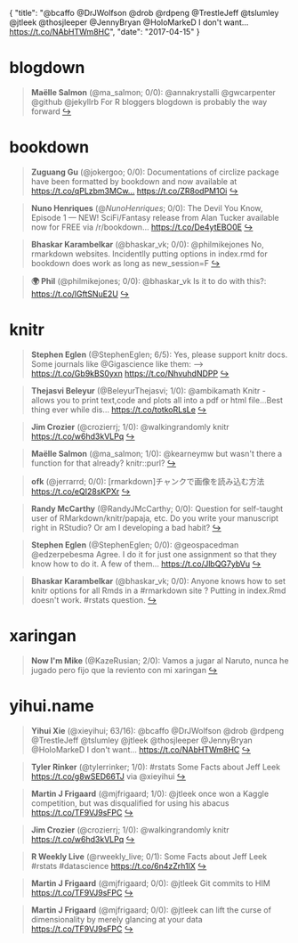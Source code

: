 {
  "title": "@bcaffo @DrJWolfson @drob @rdpeng @TrestleJeff @tslumley @jtleek @thosjleeper @JennyBryan @HoloMarkeD I don't want… https://t.co/NAbHTWm8HC",
  "date": "2017-04-15"
}

# blogdown

> **Maëlle Salmon** (@ma_salmon; 0/0): @annakrystalli @gwcarpenter @github @jekyllrb For R bloggers blogdown is probably the way forward  [&#8618;](https://twitter.com/xieyihui/status/852483106732998656)

<!-- -->


# bookdown

> **Zuguang Gu** (@jokergoo; 0/0): Documentations of circlize package have been formatted by bookdown and now available at https://t.co/qPLzbm3MCw… https://t.co/ZR8odPM1Oi  [&#8618;](https://twitter.com/xieyihui/status/852991884528160768)

<!-- -->


> **Nuno Henriques** (@_NunoHenriques_; 0/0): The Devil You Know, Episode 1 — NEW! SciFi/Fantasy release from Alan Tucker available now for FREE via /r/bookdown… https://t.co/De4ytEBO0E  [&#8618;](https://twitter.com/xieyihui/status/852905917813272577)

<!-- -->


> **Bhaskar Karambelkar** (@bhaskar_vk; 0/0): @philmikejones No, rmarkdown websites. Incidentlly putting options in index.rmd for bookdown does work as long as new_session=F  [&#8618;](https://twitter.com/xieyihui/status/852562277916127233)

<!-- -->


> **🌍 Phil** (@philmikejones; 0/0): @bhaskar_vk Is it to do with this?: https://t.co/lGftSNuE2U  [&#8618;](https://twitter.com/xieyihui/status/852550184001318912)

<!-- -->


# knitr

> **Stephen Eglen** (@StephenEglen; 6/5): Yes, please support knitr docs.  Some journals like @Gigascience like them: --&gt; https://t.co/Gb9kBS0yxn https://t.co/NhvuhdNDPP  [&#8618;](https://twitter.com/xieyihui/status/852825777255010304)

<!-- -->


> **Thejasvi Beleyur** (@BeleyurThejasvi; 1/0): @ambikamath Knitr - allows you to print text,code and plots all into a pdf or html file...Best thing ever while dis… https://t.co/totkoRLsLe  [&#8618;](https://twitter.com/xieyihui/status/852803645024358401)

<!-- -->


> **Jim Crozier** (@crozierrj; 1/0): @walkingrandomly knitr https://t.co/w6hd3kVLPq  [&#8618;](https://twitter.com/xieyihui/status/852486306236166145)

<!-- -->


> **Maëlle Salmon** (@ma_salmon; 1/0): @kearneymw but wasn't there a function for that already? knitr::purl?  [&#8618;](https://twitter.com/xieyihui/status/852422579855949825)

<!-- -->


> **ofk** (@jerrarrd; 0/0): [rmarkdown]チャンクで画像を読み込む方法
https://t.co/eQI28sKPXr  [&#8618;](https://twitter.com/xieyihui/status/852688451531022336)

<!-- -->


> **Randy McCarthy** (@RandyJMcCarthy; 0/0): Question for self-taught user of RMarkdown/knitr/papaja, etc. Do you write your manuscript right in RStudio? Or am I developing a bad habit?  [&#8618;](https://twitter.com/xieyihui/status/852635894620315648)

<!-- -->


> **Stephen Eglen** (@StephenEglen; 0/0): @geospacedman @edzerpebesma Agree.  I do it for just one assignment so that they know how to do it.  A few of them… https://t.co/JlbQG7ybVu  [&#8618;](https://twitter.com/xieyihui/status/852611526246748161)

<!-- -->


> **Bhaskar Karambelkar** (@bhaskar_vk; 0/0): Anyone knows how to set knitr options for all Rmds in a #rmarkdown site ? Putting in index.Rmd doesn't work. #rstats question.  [&#8618;](https://twitter.com/xieyihui/status/852537040860217344)

<!-- -->


# xaringan

> **Now I'm Mike** (@KazeRusian; 2/0): Vamos a jugar al Naruto, nunca he jugado pero fijo que la reviento con mi xaringan  [&#8618;](https://twitter.com/xieyihui/status/852460947516125184)

<!-- -->


# yihui.name

> **Yihui Xie** (@xieyihui; 63/16): @bcaffo @DrJWolfson @drob @rdpeng @TrestleJeff @tslumley @jtleek @thosjleeper @JennyBryan @HoloMarkeD I don't want… https://t.co/NAbHTWm8HC  [&#8618;](https://twitter.com/xieyihui/status/852982547973910530)

<!-- -->


> **Tyler Rinker** (@tylerrinker; 1/0): #rstats Some Facts about Jeff Leek https://t.co/g8wSED66TJ via @xieyihui  [&#8618;](https://twitter.com/xieyihui/status/853069864214437888)

<!-- -->


> **Martin J Frigaard** (@mjfrigaard; 1/0): @jtleek once won a Kaggle competition, but was disqualified for using his abacus https://t.co/TF9VJ9sFPC  [&#8618;](https://twitter.com/xieyihui/status/853002040464646144)

<!-- -->


> **Jim Crozier** (@crozierrj; 1/0): @walkingrandomly knitr https://t.co/w6hd3kVLPq  [&#8618;](https://twitter.com/xieyihui/status/852486306236166145)

<!-- -->


> **R Weekly Live** (@rweekly_live; 0/1): Some Facts about Jeff Leek #rstats #datascience https://t.co/6n4zZrh1lX  [&#8618;](https://twitter.com/xieyihui/status/853030579641733120)

<!-- -->


> **Martin J Frigaard** (@mjfrigaard; 0/0): @jtleek Git commits to HIM https://t.co/TF9VJ9sFPC  [&#8618;](https://twitter.com/xieyihui/status/853051890463948801)

<!-- -->


> **Martin J Frigaard** (@mjfrigaard; 0/0): @jtleek can lift the curse of dimensionality by merely glancing at your data https://t.co/TF9VJ9sFPC  [&#8618;](https://twitter.com/xieyihui/status/853049261960724480)

<!-- -->


